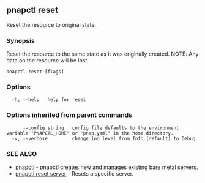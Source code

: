 ## pnapctl reset

Reset the resource to original state.

### Synopsis

Reset the resource to the same state as it was originally created.
NOTE: Any data on the resource will be lost.

```
pnapctl reset [flags]
```

### Options

```
  -h, --help   help for reset
```

### Options inherited from parent commands

```
      --config string   config file defaults to the environment variable "PNAPCTL_HOME" or "pnap.yaml" in the home directory.
  -v, --verbose         change log level from Info (default) to Debug.
```

### SEE ALSO

* [pnapctl](pnapctl.md)	 - pnapctl creates new and manages existing bare metal servers.
* [pnapctl reset server](pnapctl_reset_server.md)	 - Resets a specific server.

